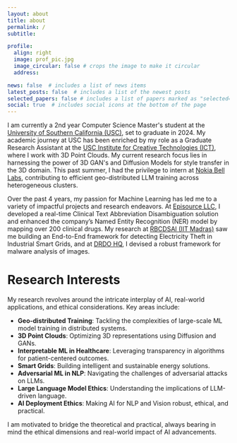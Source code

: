 ```yaml
---
layout: about
title: about
permalink: /
subtitle:

profile:
  align: right
  image: prof_pic.jpg
  image_circular: false # crops the image to make it circular
  address:

news: false  # includes a list of news items
latest_posts: false  # includes a list of the newest posts
selected_papers: false # includes a list of papers marked as "selected={true}"
social: true  # includes social icons at the bottom of the page
---
```


I am currently a 2nd year Computer Science Master's student at the <a href='https://www.cs.usc.edu/'>University of Southern California (USC)</a>, set to graduate in 2024. My academic journey at USC has been enriched by my role as a Graduate Research Assistant at the <a href='https://ict.usc.edu/'>USC Institute for Creative Technologies (ICT)</a>, where I work with 3D Point Clouds. My current research focus lies in harnessing the power of 3D GAN's and Diffusion Models for style transfer in the 3D domain. This past summer, I had the privilege to intern at <a href='https://www.bell-labs.com/#gref'>Nokia Bell Labs</a>, contributing to efficient geo-distributed LLM training across heterogeneous clusters.

Over the past 4 years, my passion for Machine Learning has led me to a variety of impactful projects and research endeavors. At <a href='https://www.episource.com/'>Episource LLC</a>, I developed a real-time Clinical Text Abbreviation Disambiguation solution and enhanced the company’s Named Entity Recognition (NER) model by mapping over 200 clinical drugs. My research at <a href='https://rbcdsai.iitm.ac.in/'>RBCDSAI (IIT Madras)</a> saw me building an End-to-End framework for detecting Electricity Theft in Industrial Smart Grids, and at <a href='https://www.drdo.gov.in/'> DRDO HQ</a>, I devised a robust framework for malware analysis of images.

# Research Interests

My research revolves around the intricate interplay of AI, real-world applications, and ethical considerations. Key areas include:

- **Geo-distributed Training**: Tackling the complexities of large-scale ML model training in distributed systems.
- **3D Point Clouds**: Optimizing 3D representations using Diffusion and GANs.
- **Interpretable ML in Healthcare**: Leveraging transparency in algorithms for patient-centered outcomes.
- **Smart Grids**: Building intelligent and sustainable energy solutions.
- **Adversarial ML in NLP**: Navigating the challenges of adversarial attacks on LLMs.
- **Large Language Model Ethics**: Understanding the implications of LLM-driven language.
- **AI Deployment Ethics**: Making AI for NLP and Vision robust, ethical, and practical.

I am motivated to bridge the theoretical and practical, always bearing in mind the ethical dimensions and real-world impact of AI advancements.
